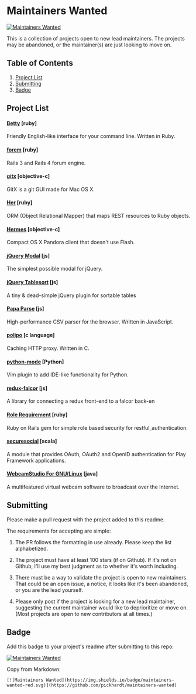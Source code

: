 # Maintainers Wanted

[![Maintainers Wanted](https://img.shields.io/badge/maintainers-wanted-red.svg)](https://github.com/pickhardt/maintainers-wanted)

This is a collection of projects open to new lead maintainers. The projects may be abandoned, or the maintainer(s) are just looking to move on.

## Table of Contents
1. [Project List](#project-list)
2. [Submitting](#submitting)
3. [Badge](#badge)

## Project List

#### [Betty](https://github.com/pickhardt/betty) [ruby]
Friendly English-like interface for your command line. Written in Ruby.

#### [forem](https://github.com/rubysherpas/forem) [ruby]
Rails 3 and Rails 4 forum engine.

#### [gitx](https://github.com/pieter/gitx) [objective-c]
GitX is a git GUI made for Mac OS X.

#### [Her](https://github.com/remiprev/her/) [ruby]
ORM (Object Relational Mapper) that maps REST resources to Ruby objects.

#### [Hermes](https://github.com/HermesApp/Hermes) [objective-c]
Compact OS X Pandora client that doesn't use Flash.

#### [jQuery Modal](https://github.com/kylefox/jquery-modal) [js]
The simplest possible modal for jQuery.

#### [jQuery Tablesort](https://github.com/kylefox/jquery-tablesort) [js]
A tiny & dead-simple jQuery plugin for sortable tables

#### [Papa Parse](https://github.com/mholt/PapaParse) [js]
High-performance CSV parser for the browser. Written in JavaScript.

#### [polipo](https://github.com/jech/polipo) [c language]
Caching HTTP proxy. Written in C.

#### [python-mode](https://github.com/klen/python-mode) [Python]
Vim plugin to add IDE-like functionality for Python.

#### [redux-falcor](https://github.com/ekosz/redux-falcor) [js]
A library for connecting a redux front-end to a falcor back-en

#### [Role Requirement](https://github.com/timcharper/role_requirement) [ruby]
Ruby on Rails gem for simple role based security for restful_authentication.

#### [securesocial](https://github.com/jaliss/securesocial) [scala]
A module that provides OAuth, OAuth2 and OpenID authentication for Play Framework applications.

#### [WebcamStudio For GNU/Linux](https://sourceforge.net/projects/webcamstudio/) [java]
A multifeatured virtual webcam software to broadcast over the Internet.

## Submitting

Please make a pull request with the project added to this readme.

The requirements for accepting are simple:

1. The PR follows the formatting in use already. Please keep the list alphabetized.

2. The project must have at least 100 stars (if on Github). If it's not on Github, I'll use my best judgment as to whether it's worth including.

3. There must be a way to validate the project is open to new maintainers. That could be an open issue, a notice, it looks like it's been abandoned, or you are the lead yourself.

4. Please only post if the project is looking for a new lead maintainer, suggesting the current maintainer would like to deprioritize or move on. (Most projects are open to new contributors at all times.)

## Badge

Add this badge to your project's readme after submitting to this repo:

[![Maintainers Wanted](https://img.shields.io/badge/maintainers-wanted-red.svg)](https://github.com/pickhardt/maintainers-wanted)

Copy from Markdown:

```
[![Maintainers Wanted](https://img.shields.io/badge/maintainers-wanted-red.svg)](https://github.com/pickhardt/maintainers-wanted)
```
